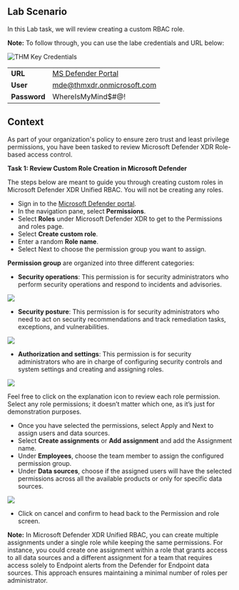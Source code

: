 ## Lab Scenario

In this Lab task, we will review creating a custom RBAC role.

**Note:** To follow through, you can use the labe credentials and URL below:

![THM Key Credentials](https://tryhackme-images.s3.amazonaws.com/user-uploads/63588b5ef586912c7d03c4f0/room-content/be629720b11a294819516c1d4e738c92.png)

|   |   |
|---|---|
|**URL**|[MS Defender Portal](https://security.microsoft.com/)|
|**User**|mde@thmxdr.onmicrosoft.com|
|**Password**|WhereIsMyMind$#@!|

## Context

As part of your organization's policy to ensure zero trust and least privilege permissions, you have been tasked to review Microsoft Defender XDR Role-based access control.

**Task 1: Review Custom Role Creation in Microsoft Defender**

The steps below are meant to guide you through creating custom roles in Microsoft Defender XDR Unified RBAC. You will not be creating any roles.

- Sign in to the [Microsoft Defender portal](https://security.microsoft.com/).
- In the navigation pane, select **Permissions**.
- Select **Roles** under Microsoft Defender XDR to get to the Permissions and roles page.
- Select **Create custom role**.
- Enter a random **Role name**.
- Select Next to choose the permission group you want to assign.

**Permission group** are organized into three different categories:

- **Security operations**: This permission is for security administrators who perform security operations and respond to incidents and advisories.

![](https://tryhackme-images.s3.amazonaws.com/user-uploads/6601e243753b8d484668851e/room-content/6601e243753b8d484668851e-1744218137314.png)

- **Security posture**: This permission is for security administrators who need to act on security recommendations and track remediation tasks, exceptions, and vulnerabilities.

![](https://tryhackme-images.s3.amazonaws.com/user-uploads/6601e243753b8d484668851e/room-content/6601e243753b8d484668851e-1744218137600.png)

- **Authorization and settings**: This permission is for security administrators who are in charge of configuring security controls and system settings and creating and assigning roles.

![](https://tryhackme-images.s3.amazonaws.com/user-uploads/6601e243753b8d484668851e/room-content/6601e243753b8d484668851e-1744218137803.png)

Feel free to click on the explanation icon to review each role permission. Select any role permissions; it doesn’t matter which one, as it’s just for demonstration purposes.

- Once you have selected the permissions, select Apply and Next to assign users and data sources.
- Select **Create assignments** or **Add assignment** and add the Assignment name.
- Under **Employees**, choose the team member to assign the configured permission group.
- Under **Data sources**, choose if the assigned users will have the selected permissions across all the available products or only for specific data sources.

![](https://tryhackme-images.s3.amazonaws.com/user-uploads/6601e243753b8d484668851e/room-content/6601e243753b8d484668851e-1744218666554.png)

- Click on cancel and confirm to head back to the Permission and role screen.

**Note:** In Microsoft Defender XDR Unified RBAC, you can create multiple assignments under a single role while keeping the same permissions. For instance, you could create one assignment within a role that grants access to all data sources and a different assignment for a team that requires access solely to Endpoint alerts from the Defender for Endpoint data sources. This approach ensures maintaining a minimal number of roles per administrator.